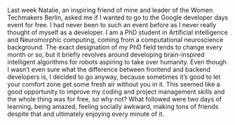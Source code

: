 Last week Natalie, an inspiring friend of mine and leader of the Women Techmakers Berlin, asked me if I wanted to go to the Google developer days event for free. I had never been to such an event before as I never really thought of myself as a developer. I am a PhD student in Artificial intelligence and Neuromorphic computing, coming from a computational neuroscience background. The exact designation of my PhD field tends to change every month or so, but it briefly revolves around developing brain-inspired intelligent algorithms for robots aspiring to take over humanity. Even though I wasn’t even sure what the difference between frontend and backend developers is, I decided to go anyway, because sometimes it’s good to let your comfort zone get some fresh air without you in it. This seemed like a good opportunity to improve my coding and project management skills and the whole thing was for free, so why not? What followed were two days of learning, being amazed, feeling socially awkward, making tons of friends despite that and ultimately enjoying every minute of it.
